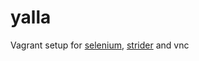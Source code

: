yalla
=====

Vagrant setup for [selenium](http://docs.seleniumhq.org/), [strider](https://github.com/Strider-CD/strider) and vnc 
